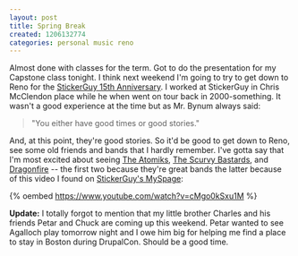 ```yaml
---
layout: post
title: Spring Break
created: 1206132774
categories: personal music reno
---
```

Almost done with classes for the term. Got to do the presentation for my Capstone class tonight. I think next weekend I'm going to try to get down to Reno for the [StickerGuy 15th Anniversary](http://stickerguy.wordpress.com/2008/03/19/lineup-has-been-finalized/). I worked at StickerGuy in Chris McClendon place while he when went on tour back in 2000-something. It wasn't a good experience at the time but as Mr. Bynum always said:

> "You either have good times or good stories."

And, at this point, they're good stories. So it'd be good to get down to Reno, see some old friends and bands that I hardly remember. I've gotta say that I'm most excited about seeing [The Atomiks](http://www.myspace.com/atomiks), [The Scurvy Bastards](  http://www.myspace.com/scurvybastards), and [Dragonfire](http://www.myspace.com/everybodydragonfire) -- the first two because they're great bands the latter because of this video I found on [StickerGuy's MySpage](http://www.myspace.com/stickerguy):

{% oembed https://www.youtube.com/watch?v=cMgo0kSxu1M %}

**Update:** I totally forgot to mention that my little brother Charles and his friends Petar and Chuck are coming up this weekend. Petar wanted to see Agalloch play tomorrow night and I owe him big for helping me find a place to stay in Boston during DrupalCon. Should be a good time.
